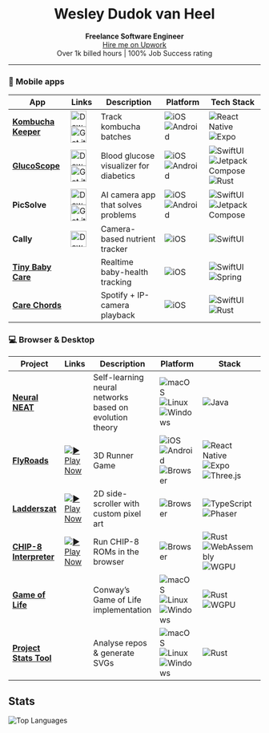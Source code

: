 <h1 align="center">Wesley Dudok van Heel</h1>
<p align="center"><strong>Freelance Software Engineer</strong><br>
<a href="https://www.upwork.com/freelancers/wesleydudokvanheel">Hire me on Upwork</a><br>
Over 1k billed hours | 100% Job Success rating<br></p> 

---
### 📱 Mobile apps

| App                                                                    | Links                                                                                                                                                                                                        | Description                              | Platform                                                                                                                                                          | Tech Stack                                                                                                                                                                    |
| ---------------------------------------------------------------------- | ------------------------------------------------------------------------------------------------------------------------------------------------------------------------------------------------------------- | ---------------------------------------- | ----------------------------------------------------------------------------------------------------------------------------------------------------------------- | ----------------------------------------------------------------------------------------------------------------------------------------------------------------------------- |
| **[Kombucha Keeper](https://github.com/wdudokvanheel/kombuchakeeper)** | [<img alt="Download on the App Store" height="32" src="https://developer.apple.com/assets/elements/badges/download-on-the-app-store.svg">](https://apps.apple.com/us/app/kombucha-keeper/id6746731068) <br/> [<img alt="Get it on Google Play" height="32" src="https://upload.wikimedia.org/wikipedia/commons/7/78/Google_Play_Store_badge_EN.svg">](https://play.google.com/store/apps/details?id=com.bitechular.kombuchakeeper) | Track kombucha batches                   | ![iOS](https://img.shields.io/badge/iOS-000000?logo=apple\&logoColor=white) ![Android](https://img.shields.io/badge/Android-3DDC84?logo=android\&logoColor=white) | ![React Native](https://img.shields.io/badge/React%20Native-20232A?logo=react\&logoColor=61DAFB) ![Expo](https://img.shields.io/badge/Expo-1B69E1?logo=expo\&logoColor=white) |
| **[GlucoScope](https://github.com/wdudokvanheel/sugarscope)**          | [<img alt="Download on the App Store" height="32" src="https://developer.apple.com/assets/elements/badges/download-on-the-app-store.svg">](https://apps.apple.com/us/app/glucoscope/id6745609594?platform=iphone)  <br/> [<img alt="Get it on Google Play" height="32" src="https://upload.wikimedia.org/wikipedia/commons/7/78/Google_Play_Store_badge_EN.svg">](https://play.google.com/store/apps/details?id=com.bitechular.glucoscope&hl=en)| Blood glucose visualizer for diabetics   | ![iOS](https://img.shields.io/badge/iOS-000000?logo=apple\&logoColor=white) ![Android](https://img.shields.io/badge/Android-3DDC84?logo=android\&logoColor=white) | ![SwiftUI](https://img.shields.io/badge/SwiftUI-FA7343?logo=swift) ![Jetpack Compose](https://img.shields.io/badge/Jetpack%20Compose-4285F4?logo=android\&logoColor=white) ![Rust](https://img.shields.io/badge/Rust-000000?logo=rust\&logoColor=white) |
| **PicSolve**                                                           | [<img alt="Download on the App Store" height="32" src="https://developer.apple.com/assets/elements/badges/download-on-the-app-store.svg">](https://apps.apple.com/us/app/picsolve/id1663963725) [<img alt="Get it on Google Play" height="32" src="https://upload.wikimedia.org/wikipedia/commons/7/78/Google_Play_Store_badge_EN.svg">](https://play.google.com/store/apps/details?id=ai.picsolve) | AI camera app that solves problems       | ![iOS](https://img.shields.io/badge/iOS-000000?logo=apple\&logoColor=white) ![Android](https://img.shields.io/badge/Android-3DDC84?logo=android\&logoColor=white) | ![SwiftUI](https://img.shields.io/badge/SwiftUI-FA7343?logo=swift) ![Jetpack Compose](https://img.shields.io/badge/Jetpack%20Compose-4285F4?logo=android\&logoColor=white)    |
| **Cally**                                                              | [<img alt="Download on the App Store" height="32" src="https://developer.apple.com/assets/elements/badges/download-on-the-app-store.svg">](https://apps.apple.com/ua/app/cally-calorie-scanner/id6475792845) | Camera-based nutrient tracker            | ![iOS](https://img.shields.io/badge/iOS-000000?logo=apple\&logoColor=white)                                                                                       | ![SwiftUI](https://img.shields.io/badge/SwiftUI-FA7343?logo=swift)                                                                                                            |
| **[Tiny Baby Care](https://github.com/wdudokvanheel/baby-care)**       |                                                                                                                                                                                                               | Realtime baby-health tracking            | ![iOS](https://img.shields.io/badge/iOS-000000?logo=apple\&logoColor=white)                                                                                       | ![SwiftUI](https://img.shields.io/badge/SwiftUI-FA7343?logo=swift) ![Spring](https://img.shields.io/badge/Spring-6DB33F?logo=spring\&logoColor=white)                         |
| **[Care Chords](https://github.com/wdudokvanheel/care-chords)**        |                                                                                                                                                                                                               | Spotify + IP-camera playback             | ![iOS](https://img.shields.io/badge/iOS-000000?logo=apple\&logoColor=white)                                                                                       | ![SwiftUI](https://img.shields.io/badge/SwiftUI-FA7343?logo=swift) ![Rust](https://img.shields.io/badge/Rust-000000?logo=rust\&logoColor=white)                               |


### 💻 Browser & Desktop

| Project                                                                       | Links                                                                                                                                          | Description                                  | Platform                                                                                                                                                                                                                                              | Stack                                                                                                                                                                                                                                                         |
| ----------------------------------------------------------------------------- | ----------------------------------------------------------------------------------------------------------------------------------------------- | -------------------------------------------- | ----------------------------------------------------------------------------------------------------------------------------------------------------------------------------------------------------------------------------------------------------- | ------------------------------------------------------------------------------------------------------------------------------------------------------------------------------------------------------------------------------------------------------------- |
| **[Neural NEAT](https://github.com/wdudokvanheel/neural-neat)**               |                                                                                                                                                 | Self-learning neural networks based on evolution theory | ![macOS](https://img.shields.io/badge/macOS-000000?logo=apple\&logoColor=white) ![Linux](https://img.shields.io/badge/Linux-000000?logo=linux\&logoColor=white) ![Windows](https://img.shields.io/badge/Windows-0078D6?logo=windows\&logoColor=white) | ![Java](https://img.shields.io/badge/Java-ED8B00?logo=openjdk\&logoColor=white)                                                                                                                                                                               |
| **[FlyRoads](https://github.com/wdudokvanheel/FlyRoads)** | [![▶ Play Now](https://img.shields.io/badge/▶%20Play%20Now-2CA44E?style=for-the-badge\&logoColor=white)](https://flyroads.wdudokvanheel.nl/) | 3D Runner Game                   | ![iOS](https://img.shields.io/badge/iOS-000000?logo=apple\&logoColor=white) ![Android](https://img.shields.io/badge/Android-3DDC84?logo=android\&logoColor=white) ![Browser](https://img.shields.io/badge/Browser-FF7139?logo=firefox\&logoColor=white) | ![React Native](https://img.shields.io/badge/React%20Native-20232A?logo=react\&logoColor=61DAFB) ![Expo](https://img.shields.io/badge/Expo-1B69E1?logo=expo\&logoColor=white) ![Three.js](https://img.shields.io/badge/Three.js-CE00FF?logo=three.js&logoColor=white) |
| **[Ladderszat](https://github.com/wdudokvanheel/ladderszat)**                 | [![▶ Play Now](https://img.shields.io/badge/▶%20Play%20Now-2CA44E?style=for-the-badge\&logoColor=white)](https://ladderszat.wdudokvanheel.nl/) | 2D side-scroller with custom pixel art        | ![Browser](https://img.shields.io/badge/Browser-FF7139?logo=firefox\&logoColor=white)                                                                                                                                                                 | ![TypeScript](https://img.shields.io/badge/TypeScript-3178C6?logo=typescript\&logoColor=white) ![Phaser](https://img.shields.io/badge/Phaser-5C2D91?logo=phaser\&logoColor=white)                                                                             |
| **[CHIP-8 Interpreter](https://github.com/wdudokvanheel/rust-chip8)**         | [![▶ Play Now](https://img.shields.io/badge/▶%20Play%20Now-2CA44E?style=for-the-badge\&logoColor=white)](https://chip8.wdudokvanheel.nl/)      | Run CHIP-8 ROMs in the browser                | ![Browser](https://img.shields.io/badge/Browser-FF7139?logo=firefox\&logoColor=white)                                                                                                                                                                 | ![Rust](https://img.shields.io/badge/Rust-000000?logo=rust\&logoColor=white) ![WebAssembly](https://img.shields.io/badge/WebAssembly-654FF0?logo=webassembly\&logoColor=white) ![WGPU](https://img.shields.io/badge/WGPU-005A9C?logo=webgpu\&logoColor=white) |
| **[Game of Life](https://github.com/wdudokvanheel/rust-game-of-life)**        |                                                                                                                                                 | Conway’s Game of Life implementation          | ![macOS](https://img.shields.io/badge/macOS-000000?logo=apple\&logoColor=white) ![Linux](https://img.shields.io/badge/Linux-000000?logo=linux\&logoColor=white) ![Windows](https://img.shields.io/badge/Windows-0078D6?logo=windows\&logoColor=white) | ![Rust](https://img.shields.io/badge/Rust-000000?logo=rust\&logoColor=white) ![WGPU](https://img.shields.io/badge/WGPU-005A9C?logo=webgpu\&logoColor=white)                                                                                                   |
| **[Project Stats Tool](https://github.com/wdudokvanheel/pstatool)**           |                                                                                                                                                 | Analyse repos & generate SVGs                 | ![macOS](https://img.shields.io/badge/macOS-000000?logo=apple\&logoColor=white) ![Linux](https://img.shields.io/badge/Linux-000000?logo=linux\&logoColor=white) ![Windows](https://img.shields.io/badge/Windows-0078D6?logo=windows\&logoColor=white) | ![Rust](https://img.shields.io/badge/Rust-000000?logo=rust\&logoColor=white)                                                                                                                                                                                  |

## Stats

![Top Languages](https://github-readme-stats.vercel.app/api/top-langs/?username=wdudokvanheel&layout=compact&hide_border=true&include_all_commits=false&count_private=true&exclude_Source=LaTeXSwiftUI-ios15&theme=dark)

